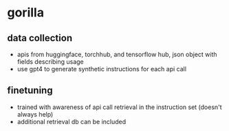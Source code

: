 # gorilla

## data collection
- apis from huggingface, torchhub, and tensorflow hub, json object with fields describing usage
- use gpt4 to generate synthetic instructions for each api call

## finetuning 
- trained with awareness of api call retrieval in the instruction set (doesn't always help)
- additional retrieval db can be included